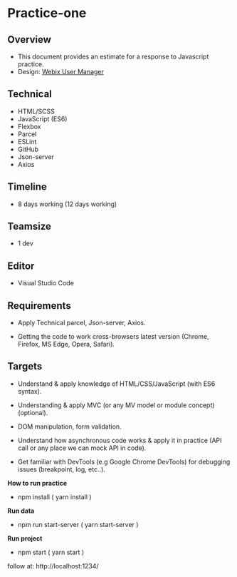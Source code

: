 # Practice-one

## Overview

* This document provides an estimate for a response to Javascript practice.
* Design:  [Webix User Manager](https://webix.com/demos/user-manager/)



## Technical

* HTML/SCSS
* JavaScript (ES6)
* Flexbox
* Parcel
* ESLint
* GitHub
* Json-server
* Axios


## Timeline

* 8 days working (12 days working)


## Teamsize

* 1 dev


## Editor

* Visual Studio Code


## Requirements

* Apply Technical parcel, Json-server, Axios.

* Getting the code to work cross-browsers latest version (Chrome, Firefox, MS Edge, Opera, Safari).


## Targets

* Understand & apply knowledge of HTML/CSS/JavaScript (with ES6 syntax).

* Understanding & apply MVC (or any MV model or module concept) (optional).

* DOM manipulation, form validation.

* Understand how asynchronous code works & apply it in practice (API call or any place we can mock API in code).

* Get familiar with DevTools (e.g Google Chrome DevTools) for debugging issues (breakpoint, log, etc..).



**How to run practice**

* npm install ( yarn install )


**Run data**

* npm run start-server ( yarn start-server )


**Run project**

* npm  start ( yarn start )

follow at:
http://localhost:1234/